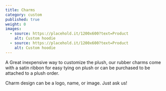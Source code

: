 ```yaml
---
title: Charms
category: custom
published: true
weight: 0
images:
  - source: https://placehold.it/1200x600?text=Product
    alt: Custom hoodie
  - source: https://placehold.it/1200x600?text=Product
    alt: Custom hoodie
---
```


A Great inexpensive way to customize the plush, our rubber charms come with a satin ribbon for easy tying on plush or can be purchased to be attached to a plush order.

Charm design can be a logo, name, or image. Just ask us!
